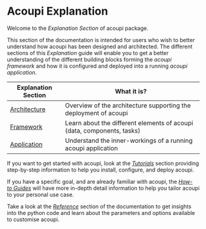 # Acoupi Explanation

Welcome to the _Explanation Section_ of acoupi package.

This section of the documentation is intended for users who wish to better understand how acoupi has been designed and architected.
The different sections of this _Explanation_ guide will enable you to get a better understanding of the different building blocks forming the _acoupi framework_ and how it is configured and deployed into a running _acoupi application_.

<div class="md-table">
    <table>
        <thead>
            <tr>
                <th>
                    <strong>Explanation Section</strong>
                </th>
                <th>What it is?</th>
            </tr>
        </thead>
        <tbody>
            <tr>
                <td>
                    <a href="Architecture">Architecture</a>
                </td>
                <td>Overview of the architecture supporting the deployment of acoupi</td>
            </tr>
            <tr>
                <td>
                    <a href="Data_Schema">Framework</a>
                </td>
                <td>Learn about the different elements of acoupi (data, components, tasks)</td>
            </tr>
            <tr>
                <td>
                <a href="Programs">Application</a>
                </td>
                <td>Understand the inner-workings of a running acoupi application</td>
            </tr>
        </tbody>
    </table>
</div>

If you want to get started with acoupi, look at the [_Tutorials_](../tutorials/index.md) section providing step-by-step information to help you install, configure, and deploy acoupi.

If you have a specific goal, and are already familiar with acoupi, the [_How-to Guides_](../howtoguide/index.md) will have more in-depth detail information to help you tailor acoupi to your personal use case.

Take a look at the [_Reference_](../reference/index.md) section of the documentation to get insights into the python code and learn about the parameters and options available to customise acoupi.
